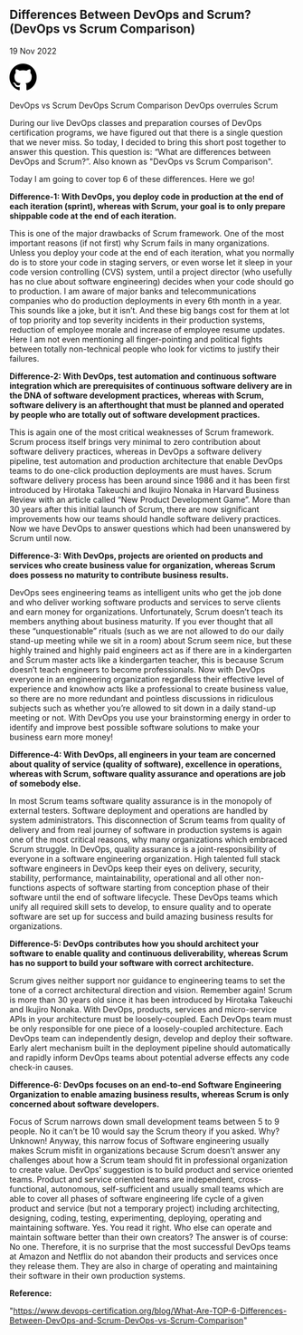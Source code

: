 ## Differences Between DevOps and Scrum? (DevOps vs Scrum Comparison)


19 Nov 2022

![This is an image](iconmonstr-github-1.svg)

DevOps vs Scrum DevOps Scrum Comparison DevOps overrules Scrum


During our live DevOps classes and preparation courses of DevOps certification programs, we have figured out that there is a single question that we never miss. So today, I decided to bring this short post together to answer this question. This question is: “What are differences between DevOps and Scrum?”. Also known as "DevOps vs Scrum Comparison".

Today I am going to cover top 6 of these differences. Here we go!

**Difference-1: With DevOps, you deploy code in production at the end of each iteration (sprint), whereas with Scrum, your goal is to only prepare shippable code at the end of each iteration.**

This is one of the major drawbacks of Scrum framework. One of the most important reasons (if not first) why Scrum fails in many organizations. Unless you deploy your code at the end of each iteration, what you normally do is to store your code in staging servers, or even worse let it sleep in your code version controlling (CVS) system, until a project director (who usefully has no clue about software engineering) decides when your code should go to production. I am aware of major banks and telecommunications companies who do production deployments in every 6th month in a year. This sounds like a joke, but it isn’t. And these big bangs cost for them at lot of top priority and top severity incidents in their production systems, reduction of employee morale and increase of employee resume updates. Here I am not even mentioning all finger-pointing and political fights between totally non-technical people who look for victims to justify their failures.


**Difference-2: With DevOps, test automation and continuous software integration which are prerequisites of continuous software delivery are in the DNA of software development practices, whereas with Scrum, software delivery is an afterthought that must be planned and operated by people who are totally out of software development practices.**

This is again one of the most critical weaknesses of Scrum framework. Scrum process itself brings very minimal to zero contribution about software delivery practices, whereas in DevOps a software delivery pipeline, test automation and production architecture that enable DevOps teams to do one-click production deployments are must haves. Scrum software delivery process has been around since 1986 and it has been first introduced by Hirotaka Takeuchi and Ikujiro Nonaka in Harvard Business Review with an article called “New Product Development Game”. More than 30 years after this initial launch of Scrum, there are now significant improvements how our teams should handle software delivery practices. Now we have DevOps to answer questions which had been unanswered by Scrum until now.


**Difference-3: With DevOps, projects are oriented on products and services who create business value for organization, whereas Scrum does possess no maturity to contribute business results.**

DevOps sees engineering teams as intelligent units who get the job done and who deliver working software products and services to serve clients and earn money for organizations. Unfortunately, Scrum doesn’t teach its members anything about business maturity. If you ever thought that all these “unquestionable” rituals (such as we are not allowed to do our daily stand-up meeting while we sit in a room) about Scrum seem nice, but these highly trained and highly paid engineers act as if there are in a kindergarten and Scrum master acts like a kindergarten teacher, this is because Scrum doesn’t teach engineers to become professionals. Now with DevOps everyone in an engineering organization regardless their effective level of experience and knowhow acts like a professional to create business value, so there are no more redundant and pointless discussions in ridiculous subjects such as whether you’re allowed to sit down in a daily stand-up meeting or not. With DevOps you use your brainstorming energy in order to identify and improve best possible software solutions to make your business earn more money!

**Difference-4: With DevOps, all engineers in your team are concerned about quality of service (quality of software), excellence in operations, whereas with Scrum, software quality assurance and operations are job of somebody else.**

In most Scrum teams software quality assurance is in the monopoly of external testers. Software deployment and operations are handled by system administrators. This disconnection of Scrum teams from quality of delivery and from real journey of software in production systems is again one of the most critical reasons, why many organizations which embraced Scrum struggle. In DevOps, quality assurance is a joint-responsibility of everyone in a software engineering organization. High talented full stack software engineers in DevOps keep their eyes on delivery, security, stability, performance, maintainability, operational and all other non-functions aspects of software starting from conception phase of their software until the end of software lifecycle. These DevOps teams which unify all required skill sets to develop, to ensure quality and to operate software are set up for success and build amazing business results for organizations.

**Difference-5: DevOps contributes how you should architect your software to enable quality and continuous deliverability, whereas Scrum has no support to build your software with correct architecture.**

Scrum gives neither support nor guidance to engineering teams to set the tone of a correct architectural direction and vision. Remember again! Scrum is more than 30 years old since it has been introduced by Hirotaka Takeuchi and Ikujiro Nonaka. With DevOps, products, services and micro-service APIs in your architecture must be loosely-coupled. Each DevOps team must be only responsible for one piece of a loosely-coupled architecture. Each DevOps team can independently design, develop and deploy their software. Early alert mechanism built in the deployment pipeline should automatically and rapidly inform DevOps teams about potential adverse effects any code check-in causes.

**Difference-6: DevOps focuses on an end-to-end Software Engineering Organization to enable amazing business results, whereas Scrum is only concerned about software developers.**

Focus of Scrum narrows down small development teams between 5 to 9 people. No it can’t be 10 would say the Scrum theory if you asked. Why? Unknown! Anyway, this narrow focus of Software engineering usually makes Scrum misfit in organizations because Scrum doesn’t answer any challenges about how a Scrum team should fit in professional organization to create value. DevOps’ suggestion is to build product and service oriented teams. Product and service oriented teams are independent, cross-functional, autonomous, self-sufficient and usually small teams which are able to cover all phases of software engineering life cycle of a given product and service (but not a temporary project) including architecting, designing, coding, testing, experimenting, deploying, operating and maintaining software. Yes. You read it right. Who else can operate and maintain software better than their own creators? The answer is of course: No one. Therefore, it is no surprise that the most successful DevOps teams at Amazon and Netflix do not abandon their products and services once they release them. They are also in charge of operating and maintaining their software in their own production systems.

**Reference:**

"https://www.devops-certification.org/blog/What-Are-TOP-6-Differences-Between-DevOps-and-Scrum-DevOps-vs-Scrum-Comparison"